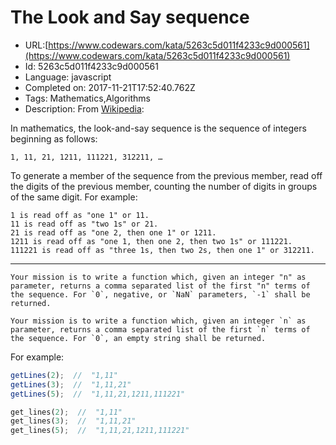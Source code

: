 # The Look and Say sequence

 - URL:[https://www.codewars.com/kata/5263c5d011f4233c9d000561](https://www.codewars.com/kata/5263c5d011f4233c9d000561)
 - Id: 5263c5d011f4233c9d000561
 - Language: javascript
 - Completed on: 2017-11-21T17:52:40.762Z
 - Tags: Mathematics,Algorithms
 - Description:
From [Wikipedia](https://en.wikipedia.org/wiki/Look-and-say_sequence):

In mathematics, the look-and-say sequence is the sequence of integers beginning as follows:

```
1, 11, 21, 1211, 111221, 312211, …
```

To generate a member of the sequence from the previous member, read off the digits of the previous member, counting the number of digits in groups of the same digit. For example:

```
1 is read off as "one 1" or 11.
11 is read off as "two 1s" or 21.
21 is read off as "one 2, then one 1" or 1211.
1211 is read off as "one 1, then one 2, then two 1s" or 111221.
111221 is read off as "three 1s, then two 2s, then one 1" or 312211.
```

---

```if-not:rust,haskell,
Your mission is to write a function which, given an integer "n" as parameter, returns a comma separated list of the first "n" terms of the sequence. For `0`, negative, or `NaN` parameters, `-1` shall be returned.
```
```if:rust,haskell,
Your mission is to write a function which, given an integer `n` as parameter, returns a comma separated list of the first `n` terms of the sequence. For `0`, an empty string shall be returned.
```

For example:

```javascript
getLines(2);  //  "1,11"
getLines(3);  //  "1,11,21"
getLines(5);  //  "1,11,21,1211,111221"
```
```rust
get_lines(2);  //  "1,11"
get_lines(3);  //  "1,11,21"
get_lines(5);  //  "1,11,21,1211,111221"
```
